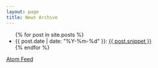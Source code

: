 ```yaml
---
layout: page
title: News Archive
---
```


<ul>
  {% for post in site.posts %}
    <li>
      {{ post.date | date: "%Y-%m-%d" }}: <a href="{{ post.url }}">{{ post.snippet }}</a>
    </li>
  {% endfor %}
</ul>
<p class="feed-link"><a href="{{ site.github_url }}/feed.xml">Atom Feed</a></p>

